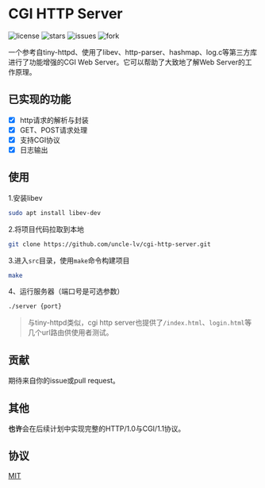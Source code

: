 # CGI HTTP Server

![license](https://img.shields.io/github/license/uncle-lv/cgi-http-server)  ![stars](https://img.shields.io/github/stars/uncle-lv/cgi-http-server)  ![issues](https://img.shields.io/github/issues/uncle-lv/cgi-http-server)  ![fork](https://img.shields.io/github/forks/uncle-lv/cgi-http-server)

一个参考自tiny-httpd、使用了libev、http-parser、hashmap、log.c等第三方库进行了功能增强的CGI Web Server。它可以帮助了大致地了解Web Server的工作原理。

## 已实现的功能

- [x] http请求的解析与封装
- [x] GET、POST请求处理
- [x] 支持CGI协议
- [x] 日志输出

## 使用

1.安装libev
```bash
sudo apt install libev-dev
```

2.将项目代码拉取到本地
```bash
git clone https://github.com/uncle-lv/cgi-http-server.git
```

3.进入`src`目录，使用`make`命令构建项目
```bash
make
```

4、运行服务器（端口号是可选参数）
```bash
./server {port}
```

> 与tiny-httpd类似，cgi http server也提供了`/index.html`、`login.html`等几个url路由供使用者测试。

## 贡献

期待来自你的issue或pull request。

## 其他

**也许**会在后续计划中实现完整的HTTP/1.0与CGI/1.1协议。

## 协议

[MIT](https://github.com/uncle-lv/cgi-http-server/blob/main/LICENSE)

